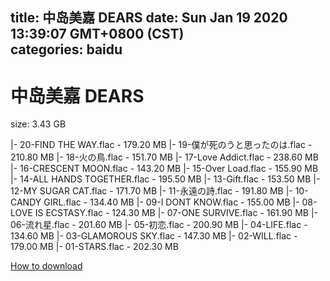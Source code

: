 
title: 中岛美嘉 DEARS
date: Sun Jan 19 2020 13:39:07 GMT+0800 (CST)    
categories: baidu
---

# 中岛美嘉 DEARS
size: 3.43 GB
 
 
|- 20-FIND THE WAY.flac - 179.20 MB
|- 19-僕が死のうと思ったのは.flac - 210.80 MB
|- 18-火の鳥.flac - 151.70 MB
|- 17-Love Addict.flac - 238.60 MB
|- 16-CRESCENT MOON.flac - 143.20 MB
|- 15-Over Load.flac - 155.90 MB
|- 14-ALL HANDS TOGETHER.flac - 195.50 MB
|- 13-Gift.flac - 153.50 MB
|- 12-MY SUGAR CAT.flac - 171.70 MB
|- 11-永遠の詩.flac - 191.80 MB
|- 10-CANDY GIRL.flac - 134.40 MB
|- 09-I DONT KNOW.flac - 155.00 MB
|- 08-LOVE IS ECSTASY.flac - 124.30 MB
|- 07-ONE SURVIVE.flac - 161.90 MB
|- 06-流れ星.flac - 201.60 MB
|- 05-初恋.flac - 200.90 MB
|- 04-LIFE.flac - 134.60 MB
|- 03-GLAMOROUS SKY.flac - 147.30 MB
|- 02-WILL.flac - 179.00 MB
|- 01-STARS.flac - 202.30 MB

[How to download](https://bpcam.bemobtrk.com/go/2ceec3aa-1ca2-46d6-b9ff-aaa5c184517c?jno=4171)